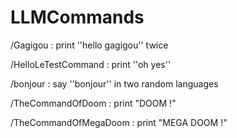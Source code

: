 # LLMCommands

/Gagigou : print ''hello gagigou'' twice

/HelloLeTestCommand : print ''oh yes'' 

/bonjour : say ''bonjour'' in two random languages

/TheCommandOfDoom : print "DOOM !"

/TheCommandOfMegaDoom : print "MEGA DOOM !"
